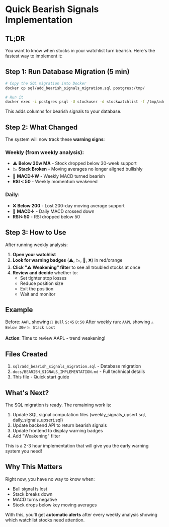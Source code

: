 # Quick Bearish Signals Implementation

## TL;DR
You want to know when stocks in your watchlist turn bearish. Here's the fastest way to implement it:

## Step 1: Run Database Migration (5 min)

```bash
# Copy the SQL migration into Docker
docker cp sql/add_bearish_signals_migration.sql postgres:/tmp/

# Run it
docker exec -i postgres psql -U stockuser -d stockwatchlist -f /tmp/add_bearish_signals_migration.sql
```

This adds columns for bearish signals to your database.

## Step 2: What Changed

The system will now track these **warning signs**:

### Weekly (from weekly analysis):
- ⚠️ **Below 30w MA** - Stock dropped below 30-week support
- 📉 **Stack Broken** - Moving averages no longer aligned bullishly
- 🔴 **MACD↓W** - Weekly MACD turned bearish
- **RSI < 50** - Weekly momentum weakened

### Daily:
- ❌ **Below 200** - Lost 200-day moving average support
- 🔴 **MACD↓** - Daily MACD crossed down
- **RSI↓50** - RSI dropped below 50

## Step 3: How to Use

After running weekly analysis:

1. **Open your watchlist**
2. **Look for warning badges** (⚠️, 📉, 🔴, ❌) in red/orange
3. **Click "⚠️ Weakening" filter** to see all troubled stocks at once
4. **Review and decide** whether to:
   - Set tighter stop losses
   - Reduce position size
   - Exit the position
   - Wait and monitor

## Example

Before: `AAPL` showing `🐂 Bull` `S:45` `D:50`
After weekly run: `AAPL` showing `⚠️ Below 30w` `📉 Stack Lost`

**Action**: Time to review AAPL - trend weakening!

## Files Created

1. `sql/add_bearish_signals_migration.sql` - Database migration
2. `docs/BEARISH_SIGNALS_IMPLEMENTATION.md` - Full technical details
3. This file - Quick start guide

## What's Next?

The SQL migration is ready. The remaining work is:
1. Update SQL signal computation files (weekly_signals_upsert.sql, daily_signals_upsert.sql)
2. Update backend API to return bearish signals
3. Update frontend to display warning badges
4. Add "Weakening" filter

This is a 2-3 hour implementation that will give you the early warning system you need!

## Why This Matters

Right now, you have no way to know when:
- Bull signal is lost
- Stack breaks down
- MACD turns negative
- Stock drops below key moving averages

With this, you'll get **automatic alerts** after every weekly analysis showing which watchlist stocks need attention.
